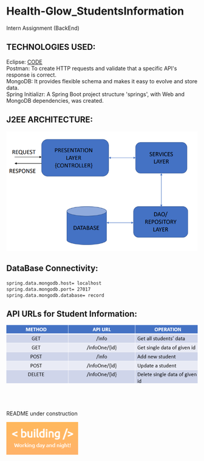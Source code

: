 # Health-Glow_StudentsInformation
Intern Assignment (BackEnd)


## TECHNOLOGIES USED:
Eclipse: [CODE](https://github.com/adititewari13/Health-Glow_StudentsInformation/tree/main/springs/src/main/java/com/springs/springs)
<br>
Postman:  To create HTTP requests and validate that a specific API's response is correct.
<br>
MongoDB: It provides flexible schema and makes it easy to evolve and store data.
<br>
Spring Initializr: A Spring Boot project structure 'springs', with Web and MongoDB dependencies, was created.


## J2EE ARCHITECTURE:
![image for J2EE ARCHITECTURE](https://github.com/adititewari13/Health-Glow_StudentsInformation/blob/main/readme_files/J2EE_ARCH.png)


## DataBase Connectivity:
```
spring.data.mongodb.host= localhost
spring.data.mongodb.port= 27017
spring.data.mongodb.database= record

```

## API URLs for Student Information:
![image for API URLs](https://github.com/adititewari13/Health-Glow_StudentsInformation/blob/main/readme_files/API_URL_Table.png)
<br>
<br>
<br>
<br>
<br>
README under construction

![under construction](https://github.com/adititewari13/Health-Glow_StudentsInformation/blob/main/readme_files/building.png)

